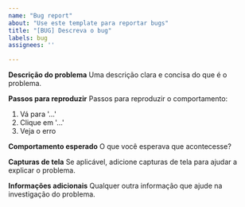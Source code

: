 ```yaml
---
name: "Bug report"
about: "Use este template para reportar bugs"
title: "[BUG] Descreva o bug"
labels: bug
assignees: ''

---
```


**Descrição do problema**
Uma descrição clara e concisa do que é o problema.

**Passos para reproduzir**
Passos para reproduzir o comportamento:
1. Vá para '...'
2. Clique em '...'
3. Veja o erro

**Comportamento esperado**
O que você esperava que acontecesse?

**Capturas de tela**
Se aplicável, adicione capturas de tela para ajudar a explicar o problema.

**Informações adicionais**
Qualquer outra informação que ajude na investigação do problema.